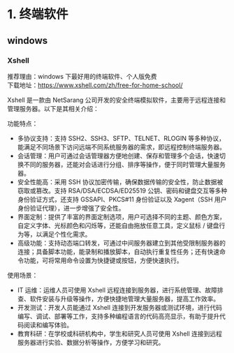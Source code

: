 # 1. 终端软件

## windows
### Xshell
推荐理由：windows 下最好用的终端软件、个人版免费  
下载地址：https://www.xshell.com/zh/free-for-home-school/  

Xshell 是一款由 NetSarang 公司开发的安全终端模拟软件，主要用于远程连接和管理服务器。以下是其相关介绍：  

功能特点：  
* 多协议支持：支持 SSH2、SSH3、SFTP、TELNET、RLOGIN 等多种协议，能满足不同场景下访问远端不同系统服务器的需求，即远程控制终端服务器。
* 会话管理：用户可通过会话管理器方便地创建、保存和管理多个会话，快速切换不同的服务器，还能对会话进行分组、排序等操作，便于同时管理大量服务器。
* 安全性能高：采用 SSH 协议加密传输，确保数据传输的安全性，防止数据被窃取或篡改。支持 RSA/DSA/ECDSA/ED25519 公钥、密码和键盘交互等多种身份验证方式，还支持 GSSAPI、PKCS#11 身份验证以及 Xagent（SSH 用户身份验证代理），进一步增强了安全性。
* 界面定制：提供了丰富的界面定制选项，用户可选择不同的主题、颜色方案，自定义字体、光标颜色和闪烁等，还能自由拖放任意工具，定义鼠标 / 键盘行为等，以满足个性化需求。
* 高级功能：支持动态端口转发，可通过中间服务器建立到其他受限制服务器的连接；具备脚本功能，能录制和播放脚本，自动执行重复性任务；还有快速命令功能，可将常用命令设置为快捷键或按钮，方便快速执行。  

使用场景：  
* IT 运维：运维人员可使用 Xshell 远程连接到服务器，进行系统管理、故障排查、软件安装与升级等操作，方便快捷地管理大量服务器，提高工作效率。
* 开发测试：开发人员能通过 Xshell 连接到开发服务器或测试环境，进行代码编写、调试、部署等工作，支持多种编程语言的代码高亮显示，有助于提升代码阅读和编写体验。
* 教育科研：在学校或科研机构中，学生和研究人员可使用 Xshell 连接到远程服务器进行实验、数据分析等操作，方便学习和研究。